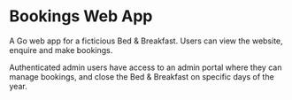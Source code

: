 # Bookings Web App

A Go web app for a ficticious Bed & Breakfast. Users can view the website, enquire and make bookings.

Authenticated admin users have access to an admin portal where they can manage bookings, and close the Bed & Breakfast on specific days of the year.
